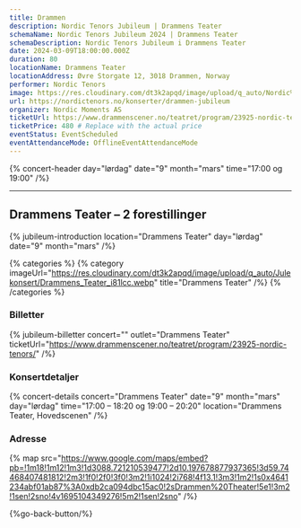 ```yaml
---
title: Drammen
description: Nordic Tenors Jubileum | Drammens Teater
schemaName: Nordic Tenors Jubileum 2024 | Drammens Teater
schemaDescription: Nordic Tenors Jubileum i Drammens Teater
date: 2024-03-09T18:00:00.000Z
duration: 80
locationName: Drammens Teater
locationAddress: Øvre Storgate 12, 3018 Drammen, Norway
performer: Nordic Tenors
image: https://res.cloudinary.com/dt3k2apqd/image/upload/q_auto/Nordic%20Tenors/OG%20images/Jubileum/Drammens_Teater_iz5ood.webp
url: https://nordictenors.no/konserter/drammen-jubileum
organizer: Nordic Moments AS
ticketUrl: https://www.drammenscener.no/teatret/program/23925-nordic-tenors/
ticketPrice: 480 # Replace with the actual price
eventStatus: EventScheduled
eventAttendanceMode: OfflineEventAttendanceMode
---
```


{% concert-header day="lørdag" date="9" month="mars" time="17:00 og 19:00" /%}

---

## Drammens Teater – 2 forestillinger

{% jubileum-introduction location="Drammens Teater" day="lørdag" date="9" month="mars" /%}

{% categories %}
{% category imageUrl="https://res.cloudinary.com/dt3k2apqd/image/upload/q_auto/Julekonsert/Drammens_Teater_i81lcc.webp" title="Drammens Teater" /%}
{% /categories %}

### Billetter

{% jubileum-billetter concert="" outlet="Drammens Teater" ticketUrl="https://www.drammenscener.no/teatret/program/23925-nordic-tenors/" /%}

### Konsertdetaljer

{% concert-details concert="Drammens Teater" date="9" month="mars" day="lørdag" time="17:00 – 18:20 og 19:00 – 20:20" location="Drammens Teater, Hovedscenen" /%}

### Adresse

{% map src="https://www.google.com/maps/embed?pb=!1m18!1m12!1m3!1d3088.721210539477!2d10.197678877937365!3d59.74468407481812!2m3!1f0!2f0!3f0!3m2!1i1024!2i768!4f13.1!3m3!1m2!1s0x4641234abf01ab87%3A0xdb2ca094dbc15ac0!2sDrammen%20Theater!5e1!3m2!1sen!2sno!4v1695104349276!5m2!1sen!2sno" /%}

{%go-back-button/%}
